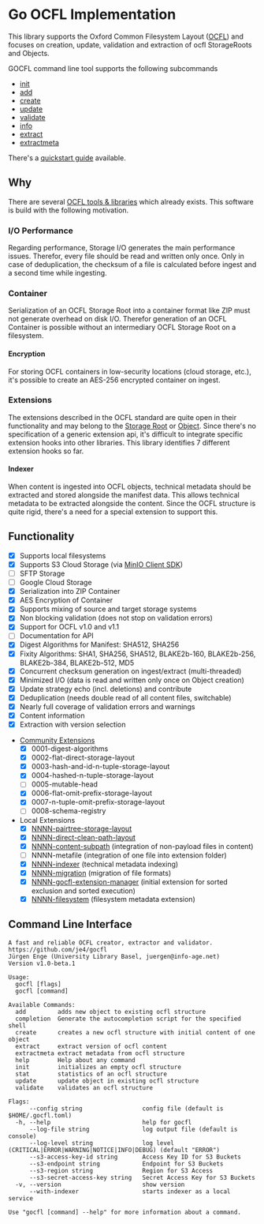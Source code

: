 # Go OCFL Implementation

This library supports the Oxford Common Filesystem Layout ([OCFL](https://ocfl.io/)) 
and focuses on creation, update, validation and extraction of ocfl StorageRoots and Objects.

GOCFL command line tool supports the following subcommands
* [init](docs/init.md)
* [add](docs/add.md)
* [create](docs/create.md)
* [update](docs/update.md)
* [validate](docs/validate.md)
* [info](docs/stat.md)
* [extract](docs/extract.md)
* [extractmeta](docs/extractmeta.md)

There's a [quickstart guide](docs/quickstart.md) available.

## Why
There are several [OCFL tools & libraries](https://github.com/OCFL/spec/wiki/Implementations#code-libraries-validators-and-other-tools) 
which already exists. This software is build with the following motivation.

### I/O Performance
Regarding performance, Storage I/O generates the main performance issues. Therefor, every file 
should be read and written only once. Only in case of deduplication, the checksum of a file is
calculated before ingest and a second time while ingesting. 

### Container 
Serialization of an OCFL Storage Root into a container format like ZIP must not generate 
overhead on disk I/O. Therefor generation of an OCFL Container is possible without an intermediary
OCFL Storage Root on a filesystem.  

#### Encryption 
For storing OCFL containers in low-security locations (cloud storage, etc.), it's possible to 
create an AES-256 encrypted container on ingest.

### Extensions
The extensions described in the OCFL standard are quite open in their functionality and may 
belong to the [Storage Root](https://ocfl.io/1.1/spec/#storage-root-extensions) or
[Object](https://ocfl.io/1.1/spec/#object-extensions). Since there's no specification of a 
generic extension api, it's difficult to integrate specific extension hooks into other libraries. 
This library identifies 7 different extension hooks so far.

#### Indexer
When content is ingested into OCFL objects, technical metadata should be extracted and stored alongside the manifest data. This allows technical metadata to be extracted alongside the content.
Since the OCFL structure is quite rigid, there's a need for a special extension to support this.

## Functionality

- [x] Supports local filesystems
- [x] Supports S3 Cloud Storage (via [MinIO Client SDK](https://github.com/minio/minio-go))
- [ ] SFTP Storage
- [ ] Google Cloud Storage
- [x] Serialization into ZIP Container
- [x] AES Encryption of Container
- [x] Supports mixing of source and target storage systems
- [x] Non blocking validation (does not stop on validation errors)
- [x] Support for OCFL v1.0 and v1.1
- [ ] Documentation for API
- [x] Digest Algorithms for Manifest: SHA512, SHA256
- [x] Fixity Algorithms: SHA1, SHA256, SHA512, BLAKE2b-160, BLAKE2b-256, BLAKE2b-384, BLAKE2b-512, MD5
- [x] Concurrent checksum generation on ingest/extract (multi-threaded)
- [x] Minimized I/O (data is read and written only once on Object creation)
- [x] Update strategy echo (incl. deletions) and contribute
- [x] Deduplication (needs double read of all content files, switchable)
- [x] Nearly full coverage of validation errors and warnings
- [x] Content information
- [x] Extraction with version selection
- [Community Extensions](https://github.com/OCFL/extensions/docs) 
  - [x] 0001-digest-algorithms
  - [x] 0002-flat-direct-storage-layout
  - [x] 0003-hash-and-id-n-tuple-storage-layout
  - [x] 0004-hashed-n-tuple-storage-layout
  - [ ] 0005-mutable-head
  - [x] 0006-flat-omit-prefix-storage-layout
  - [x] 0007-n-tuple-omit-prefix-storage-layout
  - [ ] 0008-schema-registry
- Local Extensions
  - [x] [NNNN-pairtree-storage-layout](https://pythonhosted.org/Pairtree/pairtree.pairtree_client.PairtreeStorageClient-class.html) 
  - [x] [NNNN-direct-clean-path-layout](docs/NNNN-direct-clean-path-layout.md)
  - [x] [NNNN-content-subpath](docs/NNNN-content-subpath.md) (integration of non-payload files in content)
  - [ ] NNNN-metafile (integration of one file into extension folder)
  - [x] [NNNN-indexer](docs/NNNN-indexer.md) (technical metadata indexing)
  - [x] [NNNN-migration](docs/NNNN-migration.md) (migration of file formats)
  - [x] [NNNN-gocfl-extension-manager](docs/NNNN-gocfl-extension-manager.md) (initial extension for sorted exclusion and sorted execution)
  - [x] [NNNN-filesystem](docs/NNNN-filesystem.md) (filesystem metadata extension)

## Command Line Interface

```
A fast and reliable OCFL creator, extractor and validator.
https://github.com/je4/gocfl
Jürgen Enge (University Library Basel, juergen@info-age.net)
Version v1.0-beta.1

Usage:
  gocfl [flags]
  gocfl [command]

Available Commands:
  add         adds new object to existing ocfl structure
  completion  Generate the autocompletion script for the specified shell
  create      creates a new ocfl structure with initial content of one object
  extract     extract version of ocfl content
  extractmeta extract metadata from ocfl structure
  help        Help about any command
  init        initializes an empty ocfl structure
  stat        statistics of an ocfl structure
  update      update object in existing ocfl structure
  validate    validates an ocfl structure

Flags:
      --config string                 config file (default is $HOME/.gocfl.toml)
  -h, --help                          help for gocfl
      --log-file string               log output file (default is console)
      --log-level string              log level (CRITICAL|ERROR|WARNING|NOTICE|INFO|DEBUG) (default "ERROR")
      --s3-access-key-id string       Access Key ID for S3 Buckets
      --s3-endpoint string            Endpoint for S3 Buckets
      --s3-region string              Region for S3 Access
      --s3-secret-access-key string   Secret Access Key for S3 Buckets
  -v, --version                       show version
      --with-indexer                  starts indexer as a local service

Use "gocfl [command] --help" for more information about a command.
```

